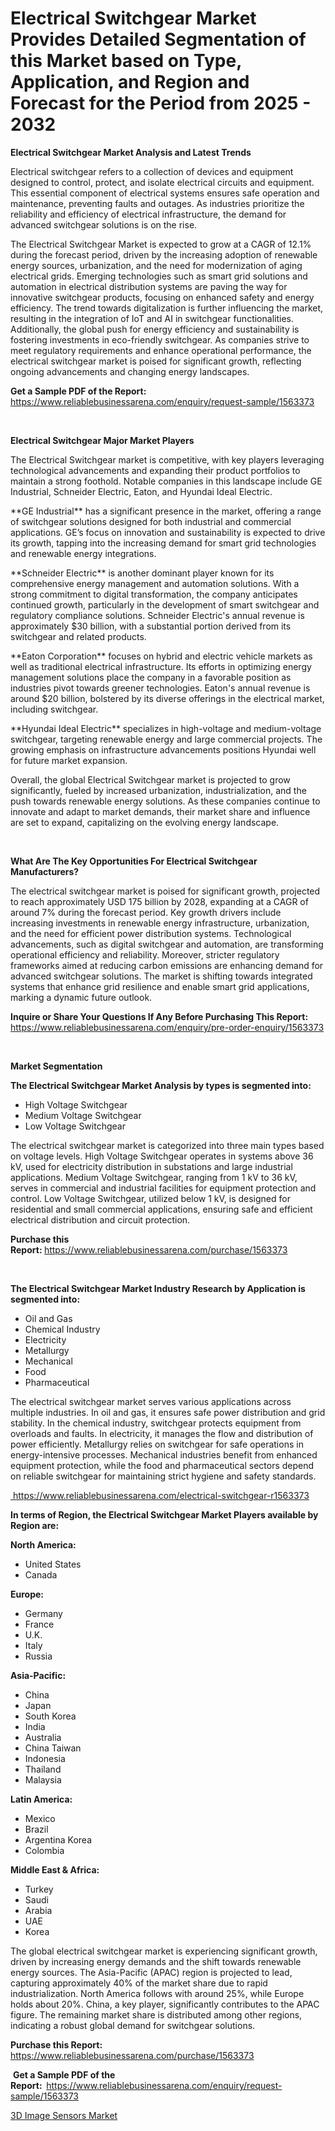 <p><h1>Electrical Switchgear Market Provides Detailed Segmentation of this Market based on Type, Application, and Region and Forecast for the Period from 2025 - 2032</h1></p><p><strong>Electrical Switchgear Market Analysis and Latest Trends</strong></p>
<p><p>Electrical switchgear refers to a collection of devices and equipment designed to control, protect, and isolate electrical circuits and equipment. This essential component of electrical systems ensures safe operation and maintenance, preventing faults and outages. As industries prioritize the reliability and efficiency of electrical infrastructure, the demand for advanced switchgear solutions is on the rise.</p><p>The Electrical Switchgear Market is expected to grow at a CAGR of 12.1% during the forecast period, driven by the increasing adoption of renewable energy sources, urbanization, and the need for modernization of aging electrical grids. Emerging technologies such as smart grid solutions and automation in electrical distribution systems are paving the way for innovative switchgear products, focusing on enhanced safety and energy efficiency. The trend towards digitalization is further influencing the market, resulting in the integration of IoT and AI in switchgear functionalities. Additionally, the global push for energy efficiency and sustainability is fostering investments in eco-friendly switchgear. As companies strive to meet regulatory requirements and enhance operational performance, the electrical switchgear market is poised for significant growth, reflecting ongoing advancements and changing energy landscapes.</p></p>
<p><strong>Get a Sample PDF of the Report:&nbsp;</strong> <a href="https://www.reliablebusinessarena.com/enquiry/request-sample/1563373?utm_campaign=3189&utm_medium=2&utm_source=Github&utm_content=ia&utm_term=06042025&utm_id=electrical-switchgear">https://www.reliablebusinessarena.com/enquiry/request-sample/1563373</a></p>
<p>&nbsp;</p>
<p><strong>Electrical Switchgear Major Market Players</strong></p>
<p><p>The Electrical Switchgear market is competitive, with key players leveraging technological advancements and expanding their product portfolios to maintain a strong foothold. Notable companies in this landscape include GE Industrial, Schneider Electric, Eaton, and Hyundai Ideal Electric.</p><p>**GE Industrial** has a significant presence in the market, offering a range of switchgear solutions designed for both industrial and commercial applications. GE’s focus on innovation and sustainability is expected to drive its growth, tapping into the increasing demand for smart grid technologies and renewable energy integrations.</p><p>**Schneider Electric** is another dominant player known for its comprehensive energy management and automation solutions. With a strong commitment to digital transformation, the company anticipates continued growth, particularly in the development of smart switchgear and regulatory compliance solutions. Schneider Electric's annual revenue is approximately $30 billion, with a substantial portion derived from its switchgear and related products.</p><p>**Eaton Corporation** focuses on hybrid and electric vehicle markets as well as traditional electrical infrastructure. Its efforts in optimizing energy management solutions place the company in a favorable position as industries pivot towards greener technologies. Eaton's annual revenue is around $20 billion, bolstered by its diverse offerings in the electrical market, including switchgear.</p><p>**Hyundai Ideal Electric** specializes in high-voltage and medium-voltage switchgear, targeting renewable energy and large commercial projects. The growing emphasis on infrastructure advancements positions Hyundai well for future market expansion.</p><p>Overall, the global Electrical Switchgear market is projected to grow significantly, fueled by increased urbanization, industrialization, and the push towards renewable energy solutions. As these companies continue to innovate and adapt to market demands, their market share and influence are set to expand, capitalizing on the evolving energy landscape.</p></p>
<p>&nbsp;</p>
<p><strong>What Are The Key Opportunities For Electrical Switchgear Manufacturers?</strong></p>
<p><p>The electrical switchgear market is poised for significant growth, projected to reach approximately USD 175 billion by 2028, expanding at a CAGR of around 7% during the forecast period. Key growth drivers include increasing investments in renewable energy infrastructure, urbanization, and the need for efficient power distribution systems. Technological advancements, such as digital switchgear and automation, are transforming operational efficiency and reliability. Moreover, stricter regulatory frameworks aimed at reducing carbon emissions are enhancing demand for advanced switchgear solutions. The market is shifting towards integrated systems that enhance grid resilience and enable smart grid applications, marking a dynamic future outlook.</p></p>
<p><strong>Inquire or Share Your Questions If Any Before Purchasing This Report:</strong> <a href="https://www.reliablebusinessarena.com/enquiry/pre-order-enquiry/1563373?utm_campaign=3189&utm_medium=2&utm_source=Github&utm_content=ia&utm_term=06042025&utm_id=electrical-switchgear">https://www.reliablebusinessarena.com/enquiry/pre-order-enquiry/1563373</a></p>
<p>&nbsp;</p>
<p><strong>Market Segmentation</strong></p>
<p><strong>The Electrical Switchgear Market Analysis by types is segmented into:</strong></p>
<p><ul><li>High Voltage Switchgear</li><li>Medium Voltage Switchgear</li><li>Low Voltage Switchgear</li></ul></p>
<p><p>The electrical switchgear market is categorized into three main types based on voltage levels. High Voltage Switchgear operates in systems above 36 kV, used for electricity distribution in substations and large industrial applications. Medium Voltage Switchgear, ranging from 1 kV to 36 kV, serves in commercial and industrial facilities for equipment protection and control. Low Voltage Switchgear, utilized below 1 kV, is designed for residential and small commercial applications, ensuring safe and efficient electrical distribution and circuit protection.</p></p>
<p><strong>Purchase this Report:&nbsp;</strong><a href="https://www.reliablebusinessarena.com/purchase/1563373?utm_campaign=3189&utm_medium=2&utm_source=Github&utm_content=ia&utm_term=06042025&utm_id=electrical-switchgear">https://www.reliablebusinessarena.com/purchase/1563373</a></p>
<p>&nbsp;</p>
<p><strong>The Electrical Switchgear Market Industry Research by Application is segmented into:</strong></p>
<p><ul><li>Oil and Gas</li><li>Chemical Industry</li><li>Electricity</li><li>Metallurgy</li><li>Mechanical</li><li>Food</li><li>Pharmaceutical</li></ul></p>
<p><p>The electrical switchgear market serves various applications across multiple industries. In oil and gas, it ensures safe power distribution and grid stability. In the chemical industry, switchgear protects equipment from overloads and faults. In electricity, it manages the flow and distribution of power efficiently. Metallurgy relies on switchgear for safe operations in energy-intensive processes. Mechanical industries benefit from enhanced equipment protection, while the food and pharmaceutical sectors depend on reliable switchgear for maintaining strict hygiene and safety standards.</p></p>
<p><a href="https://www.reliablebusinessarena.com/electrical-switchgear-r1563373?utm_campaign=3189&utm_medium=2&utm_source=Github&utm_content=ia&utm_term=06042025&utm_id=electrical-switchgear">&nbsp;https://www.reliablebusinessarena.com/electrical-switchgear-r1563373</a></p>
<p><strong>In terms of Region, the Electrical Switchgear Market Players available by Region are:</strong></p>
<p>
    <p> <strong> North America: </strong>
        <ul>
            <li>United States</li>
            <li>Canada</li>
        </ul>
        </p> 
    <p> <strong> Europe: </strong>
        <ul>
            <li>Germany</li>
            <li>France</li>
            <li>U.K.</li>
            <li>Italy</li>
            <li>Russia</li>
        </ul>
        </p> 
    <p> <strong> Asia-Pacific: </strong>
        <ul>
            <li>China</li>
            <li>Japan</li>
            <li>South Korea</li>
            <li>India</li>
            <li>Australia</li>
            <li>China Taiwan</li>
            <li>Indonesia</li>
            <li>Thailand</li>
            <li>Malaysia</li>
        </ul>
        </p> 
    <p> <strong> Latin America: </strong>
        <ul>
            <li>Mexico</li>
            <li>Brazil</li>
            <li>Argentina Korea</li>
            <li>Colombia</li>
        </ul>
        </p> 
    <p> <strong> Middle East & Africa: </strong>
        <ul>
            <li>Turkey</li>
            <li>Saudi</li>
            <li>Arabia</li>
            <li>UAE</li>
            <li>Korea</li>
        </ul>
    </p>
    </p>
<p><p>The global electrical switchgear market is experiencing significant growth, driven by increasing energy demands and the shift towards renewable energy sources. The Asia-Pacific (APAC) region is projected to lead, capturing approximately 40% of the market share due to rapid industrialization. North America follows with around 25%, while Europe holds about 20%. China, a key player, significantly contributes to the APAC figure. The remaining market share is distributed among other regions, indicating a robust global demand for switchgear solutions.</p></p>
<p><strong>Purchase this Report: </strong><a href="https://www.reliablebusinessarena.com/purchase/1563373?utm_campaign=3189&utm_medium=2&utm_source=Github&utm_content=ia&utm_term=06042025&utm_id=electrical-switchgear">https://www.reliablebusinessarena.com/purchase/1563373</a></p>
<p>&nbsp;<strong>Get a Sample PDF of the Report:&nbsp;&nbsp;</strong><a href="https://www.reliablebusinessarena.com/enquiry/request-sample/1563373?utm_campaign=3189&utm_medium=2&utm_source=Github&utm_content=ia&utm_term=06042025&utm_id=electrical-switchgear">https://www.reliablebusinessarena.com/enquiry/request-sample/1563373</a></p>
<p><strong></strong></p>
<p><p><a href="https://github.com/anggigpps/Market-Research-Report-List-1/blob/main/3d-image-sensors-market.md?utm_campaign=3189&utm_medium=2&utm_source=Github&utm_content=ia&utm_term=06042025&utm_id=electrical-switchgear">3D Image Sensors Market</a></p></p>